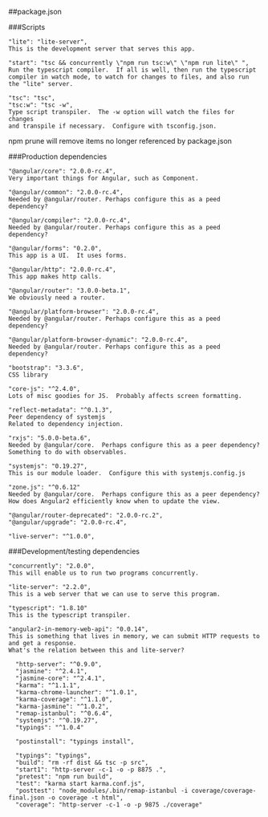 ##package.json

  ###Scripts

    "lite": "lite-server",
    This is the development server that serves this app.

    "start": "tsc && concurrently \"npm run tsc:w\" \"npm run lite\" ",
    Run the typescript compiler.  If all is well, then run the typescript 
    compiler in watch mode, to watch for changes to files, and also run
    the "lite" server.
  
    "tsc": "tsc",
    "tsc:w": "tsc -w",
    Type script transpiler.  The -w option will watch the files for changes
    and transpile if necessary.  Configure with tsconfig.json.

  npm prune will remove items no longer referenced by package.json

  ###Production dependencies

    "@angular/core": "2.0.0-rc.4",
    Very important things for Angular, such as Component.  

    "@angular/common": "2.0.0-rc.4",
    Needed by @angular/router. Perhaps configure this as a peed dependency?
    
    "@angular/compiler": "2.0.0-rc.4",
    Needed by @angular/router. Perhaps configure this as a peed dependency?

    "@angular/forms": "0.2.0",
    This app is a UI.  It uses forms.

    "@angular/http": "2.0.0-rc.4",
    This app makes http calls.
    
    "@angular/router": "3.0.0-beta.1",
    We obviously need a router.
    
    "@angular/platform-browser": "2.0.0-rc.4",
    Needed by @angular/router. Perhaps configure this as a peed dependency?

    "@angular/platform-browser-dynamic": "2.0.0-rc.4",
    Needed by @angular/router. Perhaps configure this as a peed dependency?

    "bootstrap": "3.3.6",
    CSS library
    
    "core-js": "^2.4.0",
    Lots of misc goodies for JS.  Probably affects screen formatting.
 
    "reflect-metadata": "^0.1.3",
    Peer dependency of systemjs
    Related to dependency injection.

    "rxjs": "5.0.0-beta.6",
    Needed by @angular/core.  Perhaps configure this as a peer dependency?
    Something to do with observables.
    
    "systemjs": "0.19.27",
    This is our module loader.  Configure this with systemjs.config.js
    
    "zone.js": "^0.6.12"
    Needed by @angular/core.  Perhaps configure this as a peer dependency?
    How does Angular2 efficiently know when to update the view.

    "@angular/router-deprecated": "2.0.0-rc.2",
    "@angular/upgrade": "2.0.0-rc.4",

    "live-server": "^1.0.0",
    
  ###Development/testing dependencies
  
    "concurrently": "2.0.0",
    This will enable us to run two programs concurrently.

    "lite-server": "2.2.0",
    This is a web server that we can use to serve this program.

    "typescript": "1.8.10"
    This is the typescript transpiler.

    "angular2-in-memory-web-api": "0.0.14",
    This is something that lives in memory, we can submit HTTP requests to and get a response.
    What's the relation between this and lite-server?
    
      "http-server": "^0.9.0",
      "jasmine": "^2.4.1",
      "jasmine-core": "^2.4.1",
      "karma": "^1.1.1",
      "karma-chrome-launcher": "^1.0.1",
      "karma-coverage": "^1.1.0",
      "karma-jasmine": "^1.0.2",
      "remap-istanbul": "^0.6.4",
      "systemjs": "^0.19.27",
      "typings": "^1.0.4"

      "postinstall": "typings install",

      "typings": "typings",
      "build": "rm -rf dist && tsc -p src",
      "start1": "http-server -c-1 -o -p 8875 .",
      "pretest": "npm run build",
      "test": "karma start karma.conf.js",
      "posttest": "node_modules/.bin/remap-istanbul -i coverage/coverage-final.json -o coverage -t html",
      "coverage": "http-server -c-1 -o -p 9875 ./coverage"
  
  
